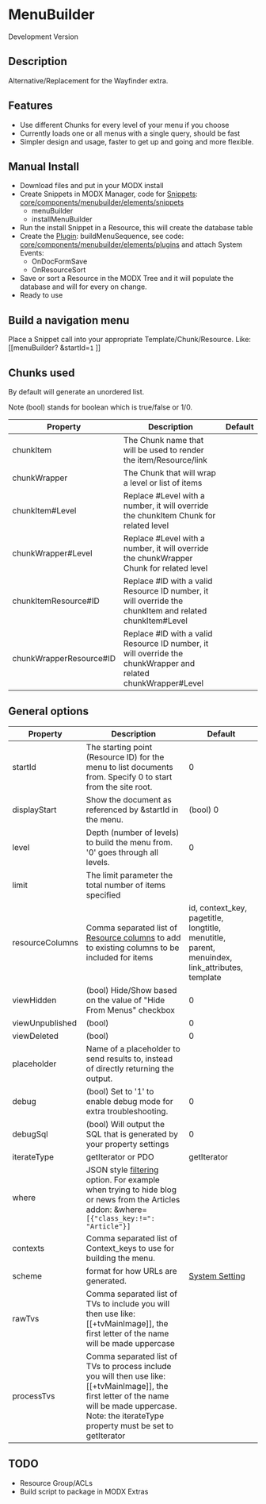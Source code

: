 # MenuBuilder
Development Version

## Description
Alternative/Replacement for the Wayfinder extra. 

## Features
 - Use different Chunks for every level of your menu if you choose
 - Currently loads one or all menus with a single query, should be fast
 - Simpler design and usage, faster to get up and going and more flexible.

## Manual Install
 - Download files and put in your MODX install
 - Create Snippets in MODX Manager, code for [Snippets](https://rtfm.modx.com/revolution/2.x/developing-in-modx/basic-development/snippets): 
 [core/components/menubuilder/elements/snippets](../master/core/components/menubuilder/elements/snippets)
    - menuBuilder
    - installMenuBuilder
 - Run the install Snippet in a Resource, this will create the database table
 - Create the [Plugin](https://rtfm.modx.com/revolution/2.x/developing-in-modx/basic-development/plugins): 
 buildMenuSequence, see code:  [core/components/menubuilder/elements/plugins](../master/core/components/menubuilder/elements/plugins) 
 and attach System Events:
    - OnDocFormSave
    - OnResourceSort
 - Save or sort a Resource in the MODX Tree and it will populate the database and will for every on change.
 - Ready to use
    
## Build a navigation menu

Place a Snippet call into your appropriate Template/Chunk/Resource. Like:
[[menuBuilder?
    &startId=`1`
]]

## Chunks used
By default will generate an unordered list. 

Note (bool) stands for boolean which is true/false or 1/0.

| Property | Description | Default |
|--- |--- |--- |
| chunkItem | The Chunk name that will be used to render the item/Resource/link  |  |
| chunkWrapper | The Chunk that will wrap a level or list of items |  |
| chunkItem#Level | Replace #Level with a number, it will override the chunkItem Chunk for related level  |  |
| chunkWrapper#Level | Replace #Level with a number, it will override the chunkWrapper Chunk for related level  |  |
| chunkItemResource#ID | Replace #ID with a valid Resource ID number, it will override the chunkItem and related chunkItem#Level |  |
| chunkWrapperResource#ID | Replace #ID with a valid Resource ID number, it will override the chunkWrapper and related chunkWrapper#Level  |  |


## General options

| Property | Description | Default |
|--- |--- |--- |
| startId | The starting point (Resource ID) for the menu to list documents from. Specify 0 to start from the site root. | 0 | 
| displayStart | Show the document as referenced by &startId in the menu. | (bool) 0 |
| level | Depth (number of levels) to build the menu from. '0' goes through all levels. | 0 |
| limit | The limit parameter the total number of items specified | |
| resourceColumns | Comma separated list of [Resource columns](https://rtfm.modx.com/revolution/2.x/making-sites-with-modx/commonly-used-template-tags#CommonlyUsedTemplateTags-AllTags) to add to existing columns to be included for items | id, context_key, pagetitle, longtitle, menutitle, parent, menuindex, link_attributes, template |
| viewHidden | (bool) Hide/Show based on the value of "Hide From Menus" checkbox | 0 |
| viewUnpublished | (bool) | 0 |
| viewDeleted | (bool) | 0 |
| placeholder | Name of a placeholder to send results to, instead of directly returning the output. | |
| debug | (bool) Set to '1' to enable debug mode for extra troubleshooting. | 0 |
| debugSql | (bool) Will output the SQL that is generated by your property settings | 0 |
| iterateType | getIterator or PDO | getIterator |
| where | JSON style [filtering](https://rtfm.modx.com/xpdo/2.x/class-reference/xpdoquery/xpdoquery.where) option. For example when trying to hide blog or news from the Articles addon: &where=`[{"class_key:!=": "Article"}]`  |  |
| contexts | Comma separated list of Context_keys to use for building the menu. | |
| scheme | format for how URLs are generated.  | [System Setting](https://rtfm.modx.com/revolution/2.x/administering-your-site/settings/system-settings/link_tag_scheme) |
| rawTvs | Comma separated list of TVs to include you will then use like: [[+tvMainImage]], the first letter of the name will be made uppercase |  |
| processTvs | Comma separated list of TVs to process include you will then use like: [[+tvMainImage]], the first letter of the name will be made uppercase. Note: the iterateType property must be set to getIterator |  |


## TODO
- Resource Group/ACLs 
- Build script to package in MODX Extras